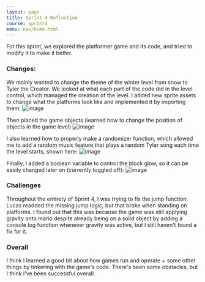 ```yaml
---
layout: page
title: Sprint 4 Reflection
course: sprint4
menu: nav/home.html
---
```


For this sprint, we explored the platformer game and its code, and tried to modify it to make it better.

### Changes: 

We mainly wanted to change the theme of the winter level from snow to Tyler the Creator. We looked at what each part of the code did in the level control, which managed the creation of the level. I added new sprite assets to change what the platforms look like and implemented it by importing them:
![image](https://github.com/user-attachments/assets/0ca1d927-9e01-4312-ab9d-1b95e29324e3)

Then placed the game objects (learned how to change the position of objects in the game level)
![image](https://github.com/user-attachments/assets/4161ac28-8c15-479a-9f39-e34e5fda9fa4)

I also learned how to properly make a randomizer function, which allowed me to add a random music feature that plays a random Tyler song each time the level starts, shown here:
![image](https://github.com/user-attachments/assets/450ae17c-cb49-4a16-9efb-4defb53509ea)

Finally, I added a boolean variable to control the block glow, so it can be easily changed later on (currently toggled off):
![image](https://github.com/user-attachments/assets/4657e0d7-2276-43d4-90cd-b2143e2c268c)

### Challenges

Throughout the entirety of Sprint 4, I was trying to fix the jump function. Lucas readded the missing jump logic, but that broke when standing on platforms. I found out that this was because the game was still applying gravity onto mario despite already being on a solid object by adding a console.log function whenever gravity was active, but I still haven't found a fix for it. 

### Overall
I think I learned a good bit about how games run and operate + some other things by tinkering with the game's code. There's been some obstacles, but I think I've been successful overall.